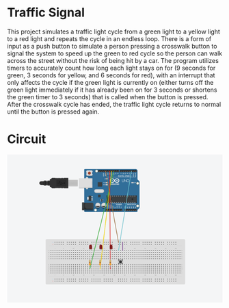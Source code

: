 # Traffic Signal
This project simulates a traffic light cycle from a green light to a yellow light to a red light and repeats the cycle in an endless loop. There is a form of input as a push button to simulate a person pressing a crosswalk button to signal the system to speed up the green to red cycle so the person can walk across the street without the risk of being hit by a car. The program utilizes timers to accurately count how long each light stays on for (9 seconds for green, 3 seconds for yellow, and 6 seconds for red), with an interrupt that only affects the cycle if the green light is currently on (either turns off the green light immediately if it has already been on for 3 seconds or shortens the green timer to 3 seconds) that is called when the button is pressed. After the crosswalk cycle has ended, the traffic light cycle returns to normal until the button is pressed again.

# Circuit
![Circuit Diagram](https://github.com/Pab1311/TrafficSignal/blob/main/circuit.png)
